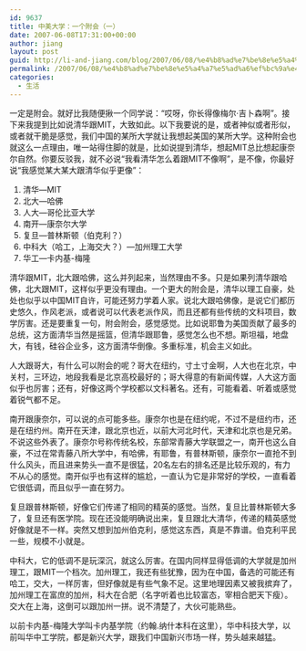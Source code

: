 ```yaml
---
id: 9637
title: 中美大学：一个附会（一）
date: 2007-06-08T17:31:00+00:00
author: jiang
layout: post
guid: http://li-and-jiang.com/blog/2007/06/08/%e4%b8%ad%e7%be%8e%e5%a4%a7%e5%ad%a6%ef%bc%9a%e4%b8%80%e4%b8%aa%e9%99%84%e4%bc%9a%ef%bc%88%e4%b8%80%ef%bc%89/
permalink: /2007/06/08/%e4%b8%ad%e7%be%8e%e5%a4%a7%e5%ad%a6%ef%bc%9a%e4%b8%80%e4%b8%aa%e9%99%84%e4%bc%9a%ef%bc%88%e4%b8%80%ef%bc%89/
categories:
  - 生活
---
```

一定是附会。就好比我随便揪一个同学说：“哎呀，你长得像梅尔·吉卜森啊”。接下来我提到比如说清华跟MIT，大致如此。以下我要说的是，或者神似或者形似，或者就干脆是感觉，我们中国的某所大学就让我想起美国的某所大学。这种附会也就这么一点理由，唯一站得住脚的就是，比如说提到清华，想起MIT总比想起康奈尔自然。你要反驳我，就不必说“我看清华怎么着跟MIT不像啊”，是不像，你最好说“我感觉某大某大跟清华似乎更像”： 

  1. 清华—MIT 
  2. 北大—哈佛 
  3. 人大—哥伦比亚大学 
  4. 南开—康奈尔大学 
  5. 复旦—普林斯顿（伯克利？） 
  6. 中科大（哈工，上海交大？）—加州理工大学 
  7. 华工—卡内基-梅隆

清华跟MIT，北大跟哈佛，这么并列起来，当然理由不多。只是如果列清华跟哈佛，北大跟MIT，这样似乎更没有理由。一个更大的附会是，清华以理工自豪，处处也似乎以中国MIT自许，可能还努力学着人家。说北大跟哈佛像，是说它们都历史悠久，作风老派，或者说可以代表老派作风，而且还都有些传统的文科项目，数学厉害。还是要重复一句，附会附会，感觉感觉。比如说耶鲁为美国贡献了最多的总统，这方面清华当然是摇篮，但清华跟耶鲁，感觉怎么也不想。斯坦福，地盘大，有钱，硅谷企业多，这方面清华倒像。多重标准，机会主义如此。 

人大跟哥大，有什么可以附会的呢？哥大在纽约，寸土寸金啊，人大也在北京，中关村，三环边，地段我看是北京高校最好的；哥大得意的有新闻传媒，人大这方面似乎也厉害；还有，好像这两个学校都以文科著名。还有，可能看着、听着或感觉着锐气都不足。 

南开跟康奈尔，可以说的点可能多些。康奈尔也是在纽约呢，不过不是纽约市，还是在纽约州。南开在天津，跟北京也近，以前大河北时代，天津和北京也是兄弟。不说这些外表了。康奈尔号称传统名校，东部常青藤大学联盟之一，南开也这么自豪，不过在常青藤八所大学中，有哈佛，有耶鲁，有普林斯顿，康奈尔一直抢不到什么风头，而且进来势头一直不是很猛，20名左右的排名还是比较乐观的，有力不从心的感觉。南开似乎也有这样的尴尬，一直认为它是非常好的学校，一直看着它很低调，而且似乎一直在努力。 

复旦跟普林斯顿，好像它们传递了相同的精英的感觉。当然，复旦比普林斯顿大多了，复旦还有医学院。现在还没能明确说出来，复旦跟北大清华，传递的精英感觉好像就是不一样。突然又想到加州伯克利，感觉这东西，真是不靠谱。伯克利平民一些，规模不小就是。 

中科大，它的低调不是玩深沉，就这么厉害。在国内同样显得低调的大学就是加州理工，跟MIT一个档次。加州理工，我还有些犹豫，因为在中国，备选的可能还有哈工，交大，一样厉害，但好像就是有些气象不足。这里地理因素又被我摈弃了，加州理工在富庶的加州，科大在合肥（名字听着也比较富态，宰相合肥天下瘦）。交大在上海，这倒可以跟加州一拼。说不清楚了，大伙可能熟些。 

以前卡内基-梅隆大学叫卡内基学院（约翰.纳什本科在这里），华中科技大学，以前叫华中工学院，都是新兴大学，跟我们中国新兴市场一样，势头越来越猛。